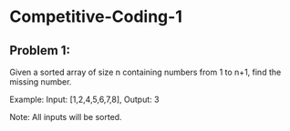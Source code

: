 # Competitive-Coding-1

## Problem 1:
Given a sorted array of size n containing numbers from 1 to n+1, find the missing number.

Example:
Input: [1,2,4,5,6,7,8],
Output:
3

Note:
All inputs will be sorted.